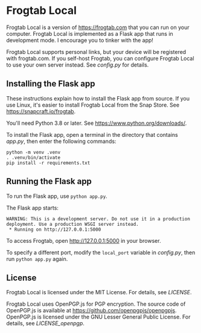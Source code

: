 # Frogtab Local

Frogtab Local is a version of https://frogtab.com that you can run on your computer.
Frogtab Local is implemented as a Flask app that runs in development mode.
I encourage you to tinker with the app!

Frogtab Local supports personal links, but your device will be registered with frogtab.com.
If you self-host Frogtab, you can configure Frogtab Local to use your own server instead.
See *config.py* for details.

## Installing the Flask app

These instructions explain how to install the Flask app from source.
If you use Linux, it's easier to install Frogtab Local from the Snap Store.
See https://snapcraft.io/frogtab.

You'll need Python 3.8 or later. See https://www.python.org/downloads/.

To install the Flask app, open a terminal in the directory that contains *app.py*,
then enter the following commands:

```
python -m venv .venv
. .venv/bin/activate
pip install -r requirements.txt
```

## Running the Flask app

To run the Flask app, use `python app.py`.

The Flask app starts:

```
WARNING: This is a development server. Do not use it in a production deployment. Use a production WSGI server instead.
 * Running on http://127.0.0.1:5000
```

To access Frogtab, open http://127.0.0.1:5000 in your browser.

To specify a different port, modify the `local_port` variable in *config.py*, then run `python app.py` again.

## License

Frogtab Local is licensed under the MIT License.
For details, see *LICENSE*.

Frogtab Local uses OpenPGP.js for PGP encryption.
The source code of OpenPGP.js is available at https://github.com/openpgpjs/openpgpjs.
OpenPGP.js is licensed under the GNU Lesser General Public License.
For details, see *LICENSE_openpgp*.